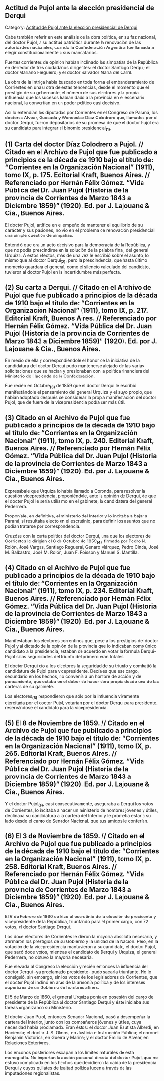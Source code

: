 ## Actitud de Pujol ante la elección presidencial de Derqui

Category: [Actitud de Pujol ante la elección presidencial de Derqui](http://descubrircorrientes.com.ar/2012/index.php/3470-historia-desde-1814-hasta-la-guerra-de-la-triple-alianza/de-pujol-a-pampin-tiempos-de-organizacion-administradora-1852-1862/la-nacion-unificada-derqui-primer-prsidente/actitud-de-pujol-ante-la-eleccion-presidencial-de-derqui)

Cabe también referir en este análisis de la obra política, en su faz nacional, del doctor Pujol, a su actitud patriótica durante la renovación de las autoridades nacionales, cuando la Confederación Argentina fue llamada a elegir constitucionalmente a sus mandatarios.

Fuertes corrientes de opinión habían inclinado las simpatías de la República en derredor de tres ciudadanos dirigentes: el doctor Santiago Derqui; el doctor Mariano Fregueiro; y el doctor Salvador María del Carril.

La obra de la intriga había buscado en toda forma el embanderamiento de Corrientes en una u otra de estas tendencias, desde el momento que el prestigio de su gobernante, el número de sus electores y la propia influencia que los sucesos habían dado a la provincia en el escenario nacional, la convertían en un poder político casi decisivo.

Así lo entendían los diputados por Corrientes en el Congreso de Paraná, los doctores Alvear, Quesada y Wenceslao Díaz Colodrero que, llamados por el doctor Derqui, fueron depositarios de su promesa de que el doctor Pujol era su candidato para integrar el binomio presidencial<sub><strong>(1)</strong></sub>.

## **(1)** **Carta del doctor Díaz Colodrero a Pujol. // Citado en el Archivo de Pujol que fue publicado a principios de la década de 1910 bajo el título de: “Corrientes en la Organización Nacional” (1911), tomo IX, p. 175. Editorial Kraft, Buenos Aires. // Referenciado por Hernán Félix Gómez. “Vida Pública del Dr. Juan Pujol (Historia de la provincia de Corrientes de Marzo 1843 a Diciembre 1859)” (1920). Ed. por J. Lajouane & Cia., Buenos Aires.**

El doctor Pujol, artífice en el empeño de mantener el equilibrio de su carácter y sus pasiones, no vio en el problema de renovación presidencial una simple cuestión de simpatías.

Entendió que era un acto decisivo para la democracia de la República, y que no podía prescindirse en la solución de la palabra final, del general Urquiza. A estos efectos, más de una vez le escribió sobre el asunto, lo mismo que al doctor Derqui<sub><strong>(2)</strong></sub>, pero la prescindencia, que hasta último momento guardara el general, como el silencio calculado del candidato, tuvieron al doctor Pujol en la incertidumbre más perfecta.

## **(2)** **Su carta a Derqui. // Citado en el Archivo de Pujol que fue publicado a principios de la década de 1910 bajo el título de: “Corrientes en la Organización Nacional” (1911), tomo IX, p. 217. Editorial Kraft, Buenos Aires. // Referenciado por Hernán Félix Gómez. “Vida Pública del Dr. Juan Pujol (Historia de la provincia de Corrientes de Marzo 1843 a Diciembre 1859)” (1920). Ed. por J. Lajouane & Cia., Buenos Aires.**

En medio de ella y correspondiéndole el honor de la iniciativa de la candidatura del doctor Derqui pudo mantenerse alejado de las varias solicitaciones que se hacían y presionaban con la política financiera del Ministerio de Hacienda de la Confederación.

Fue recién en Octubre<sub><strong>(3)</strong></sub> de 1859 que el doctor Derqui le escribió manifestándole el pensamiento del general Urquiza y el suyo propio, que habían adoptado después de considerar la propia manifestación del doctor Pujol, que de fuera de la vicepresidencia podía ser más útil.

## **(3)** **Citado en el Archivo de Pujol que fue publicado a principios de la década de 1910 bajo el título de: “Corrientes en la Organización Nacional” (1911), tomo IX, p. 240. Editorial Kraft, Buenos Aires. // Referenciado por Hernán Félix Gómez. “Vida Pública del Dr. Juan Pujol (Historia de la provincia de Corrientes de Marzo 1843 a Diciembre 1859)” (1920). Ed. por J. Lajouane & Cia., Buenos Aires.**

Expresábale que Urquiza lo había llamado a Coronda, para resolver la cuestión vicepresidencia, proponiéndole, ante la opinión de Derqui, de que el doctor Pujol le sería utilísimo en el gabinete, la candidatura del general Pedernera.

Proponíale, en definitiva, el ministerio del Interior y lo incitaba a bajar a Paraná, si resultaba electo en el escrutinio, para definir los asuntos que no podían tratarse por correspondencia.

Cruzóse con la carta política del doctor Derqui, una que los electores de Corrientes le dirigían el 8 de Octubre de 1859<sub><strong>(4)</strong></sub>, firmada por Pedro N. Rolón, José Vargas, Santiago Regueral, Genaro Márquez, Pedro Cinda, José M. Balbastro, José M. Rolón, Juan F. Poisson y Manuel S. Mantilla.

## **(4)** **Citado en el Archivo de Pujol que fue publicado a principios de la década de 1910 bajo el título de: “Corrientes en la Organización Nacional” (1911), tomo IX, p. 234. Editorial Kraft, Buenos Aires. // Referenciado por Hernán Félix Gómez. “Vida Pública del Dr. Juan Pujol (Historia de la provincia de Corrientes de Marzo 1843 a Diciembre 1859)” (1920). Ed. por J. Lajouane & Cia., Buenos Aires.**

Manifestaban los electores correntinos que, pese a los prestigios del doctor Pujol y al dictado de la opinión de la provincia que lo indicaban como único candidato a la presidencia, estaban de acuerdo en votar la fórmula Derqui-Pujol si las seguridades del triunfo del primero eran totales.

El doctor Derqui dio a los electores la seguridad de su triunfo y combatió la candidatura de Pujol para vicepresidente. Decíales que ese cargo, secundario en los hechos, no convenía a un hombre de acción y de pensamiento, que estaba en el deber de hacer obra propia desde una de las carteras de su gabinete.

Los electores<sub><strong>(5)</strong></sub> respondieron que sólo por la influencia vivamente ejercitada por el doctor Pujol, votarían por el doctor Derqui para presidente, reservándose el candidato para la vicepresidencia.

## **(5)** **El 8 de Noviembre de 1859. // Citado en el Archivo de Pujol que fue publicado a principios de la década de 1910 bajo el título de: “Corrientes en la Organización Nacional” (1911), tomo IX, p. 265. Editorial Kraft, Buenos Aires. // Referenciado por Hernán Félix Gómez. “Vida Pública del Dr. Juan Pujol (Historia de la provincia de Corrientes de Marzo 1843 a Diciembre 1859)” (1920). Ed. por J. Lajouane & Cia., Buenos Aires.**

Y el doctor Pujol<sub><strong>(6)</strong></sub>, casi consecutivamente, aseguraba a Derqui los votos de Corrientes, lo incitaba a hacer un ministerio de hombres jóvenes y útiles, declinaba su candidatura a la cartera del Interior y le prometía estar a su lado desde el cargo de Senador Nacional, que sus amigos le conferían.

## **(6)** **El 3 de Noviembre de 1859. // Citado en el Archivo de Pujol que fue publicado a principios de la década de 1910 bajo el título de: “Corrientes en la Organización Nacional” (1911), tomo IX, p. 258. Editorial Kraft, Buenos Aires. // Referenciado por Hernán Félix Gómez. “Vida Pública del Dr. Juan Pujol (Historia de la provincia de Corrientes de Marzo 1843 a Diciembre 1859)” (1920). Ed. por J. Lajouane & Cia., Buenos Aires.**

El 6 de Febrero de 1860 se hizo el escrutinio de la elección de presidente y vicepresidente de la República, triunfando para el primer cargo, con 72 votos, el doctor Santiago Derqui.

Los doce electores de Corrientes le dieron la mayoría absoluta necesaria, y afirmaron los prestigios de su Gobierno y la unidad de la Nación. Pero, en la votación de la vicepresidencia mantuvieron a su candidato, el doctor Pujol, que sacó doce votos, mientras el candidato de Derqui y Urquiza, el general Pedernera, no obtuvo la mayoría necesaria.

Fue elevada al Congreso la elección y recién entonces la influencia del doctor Derqui -ya proclamado presidente- pudo sacarla triunfante. No lo consiguió, sin embargo, sin los votos de los legisladores de Corrientes, que el doctor Pujol inclinó en aras de la armonía política y de los intereses superiores de un Gobierno de hombres afines.

El 5 de Marzo de 1860, el general Urquiza ponía en posesión del cargo de presidente de la República al doctor Santiago Derqui y éste iniciaba sus tareas organizando su Ministerio.

El doctor Juan Pujol, entonces Senador Nacional, pasó a desempeñar la cartera del Interior, junto con los compañeros jóvenes y útiles, cuya necesidad había proclamado. Eran éstos: el doctor Juan Bautista Alberdi, en Hacienda; el doctor J. S. Olmos, en Justicia e Instrucción Pública; el coronel Benjamín Victorica, en Guerra y Marina; y el doctor Emilio de Alvear, en Relaciones Exteriores.

Los enconos posteriores escapan a los límites naturales de esta monografía. No importan la acción personal directa del doctor Pujol, que no estuvo complicado en los hechos que decidieron la caída de la presidencia Derqui y cuyos quilates de lealtad política lucen a través de las imputaciones regionalistas.